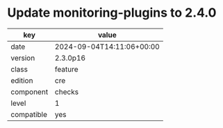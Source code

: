 [//]: # (werk v2)
# Update monitoring-plugins to 2.4.0

key        | value
---------- | ---
date       | 2024-09-04T14:11:06+00:00
version    | 2.3.0p16
class      | feature
edition    | cre
component  | checks
level      | 1
compatible | yes


